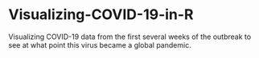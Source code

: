 # Visualizing-COVID-19-in-R
Visualizing COVID-19 data from the first several weeks of the outbreak to see at what point this virus became a global pandemic.
